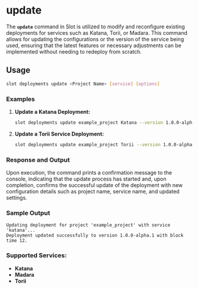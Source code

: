 # update

The **`update`** command in Slot is utilized to modify and reconfigure existing deployments for services such as Katana, Torii, or Madara. This command allows for updating the configurations or the version of the service being used, ensuring that the latest features or necessary adjustments can be implemented without needing to redeploy from scratch.

## **Usage**

```sh
slot deployments update <Project Name> [service] [options]
```

### **Examples**

1. **Update a Katana Deployment:**

    ```sh
    slot deployments update example_project Katana --version 1.0.0-alpha.1 --block-time 12
    ```

2. **Update a Torii Service Deployment:**

    ```sh
    slot deployments update example_project Torii --version 1.0.0-alpha.1 --world 0x4fa481f41522b90b3684ecfab7650c259a76387fab9c380b7a959e3d4ac70f
    ```

### Response and Output

Upon execution, the command prints a confirmation message to the console, indicating that the update process has started and, upon completion, confirms the successful update of the deployment with new configuration details such as project name, service name, and updated settings.

### Sample Output

```
Updating deployment for project 'example_project' with service 'katana'...
Deployment updated successfully to version 1.0.0-alpha.1 with block time 12.

```

### **Supported Services:**

-   **Katana**
-   **Madara**
-   **Torii**
